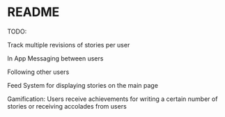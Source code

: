 # README

TODO:

Track multiple revisions of stories per user

In App Messaging between users

Following other users

Feed System for displaying stories on the main page

Gamification: Users receive achievements for writing a certain number of stories or receiving accolades from users

